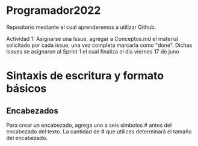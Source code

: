 # Programador2022
Repositorio mediante el cual aprenderemos a utilizar Github.

Actividad 1: Asignarse una Issue, agregar a Conceptos.md el material solicitado por cada issue, una vez completa marcarla como "done". Dichas Issues se asignaron al Sprint 1 el cual finaliza el dia viernes 17 de juno
# Sintaxis de escritura y formato básicos

## Encabezados
Para crear un encabezado, agrega uno a seis símbolos # antes del encabezado del texto. La cantidad de # que utilices determinará el tamaño del encabezado.
